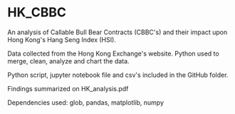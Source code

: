 
# HK_CBBC

An analysis of Callable Bull Bear Contracts (CBBC's) and their impact upon Hong Kong's Hang Seng Index (HSI). 

Data collected from the Hong Kong Exchange's website. Python used to merge, clean, analyze and chart the data.

Python script, jupyter notebook file and csv's included in the GitHub folder. 

Findings summarized on HK_analysis.pdf

Dependencies used: glob, pandas, matplotlib, numpy
